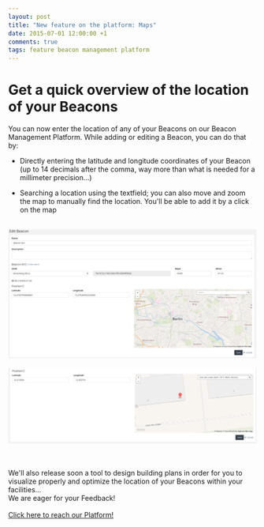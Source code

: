 ```yaml
---
layout: post
title: "New feature on the platform: Maps"
date: 2015-07-01 12:00:00 +1
comments: true
tags: feature beacon management platform
---
```



# Get a quick overview of the location of your Beacons<br/>

You can now enter the location of any of your Beacons on our Beacon Management Platform. While adding or editing a Beacon, you can do that by:

* Directly entering the latitude and longitude coordinates of your Beacon (up to 14 decimals after the comma, way more than what is needed for a millimeter precision...)


* Searching a location using the textfield; you can also move and zoom the map to manually find the location. You'll be able to add it by a click on the map


<!--more-->

<br/>


<img alt="Overview of the Beacon registration form"  src="/images/map.png"  style="width: 800px;"/>

<br/>

<br/>

<img alt="Zoom on the map" src="/images/map2.png"  style="width: 800px;"/>

<br/><br/>
We'll also release soon a tool to design building plans in order for you to visualize properly and optimize the location of your Beacons within your facilities...
<br/>
We are eager for your Feedback!
<br/><br/>
<a href="https://portal.sensorberg.com/">  Click here to reach our Platform!</a>